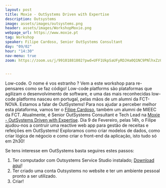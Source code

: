 ```yaml
---
layout: post
title: Moxie - OutSystems Driven with Expertise
description: Outsystems
image: assets/images/outsystems.png
header: assets/images/WorkshopMoxie.png
webpage_url: https://www.moxie.pt
tag: Workshop
speaker: Filipe Cardoso, Senior OutSystems Consultant
day: "09/02"
hour: "14:30"
nav-menu: true
zoom: https://zoom.us/j/99101881802?pwd=UFF1UkpSaUFyRDJHa0Q1NC9PNlhxZz09

      
---
```


Low-code. O nome é vos estranho ? Vem a este workshop para re-pensares como se faz código! Low-code platforms são plataformas que agilizam o desenvolvimento de software, e uma das mais reconhecidas low-code platforms nasceu em portugal, pelas mãos de um alumni da FCT-NOVA. Estamos a falar de OutSystems! 
Para nos ajudar a perceber melhor esta plataforma, vamos ter o [Filipe Cardoso](https://pt.linkedin.com/in/filipe-roma-cardoso-7617168a), também um alumni de MIEEC da FCT. Atualmente, é Senior OutSystems Consultant e Tech Lead na [Moxie - OutSystems Driven with Expertise](https://www.moxie.pt).
Dia 9 de Fevereiro, pelas 14h, o Filipe ajudou-nos a contruir uma reactive web app para gestão de receitas e refeições em OutSystems!
Exploramos como criar modelos de dados, como criar lógica de négocio e como criar o front-end da aplicação, isto tudo só em 2h30!

Se tens interesse em OutSystems basta seguires estes passos:

1. Ter computador com Outsystems Service Studio instalado; [Download aqui](https://www.outsystems.com/downloads/)!
2. Ter criado uma conta Outsystems no website e ter um ambiente pessoal pronto a ser utilizado.
3. Criar!

